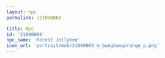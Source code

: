 ```yaml
---
layout: npc
permalink: /21090069

title: Npc
id: '21090069'
npc_name: 'Forest Jellybee'
icon_url: 'portrait/mob/21090069_m_bungbungorange_p.png'
---
```


